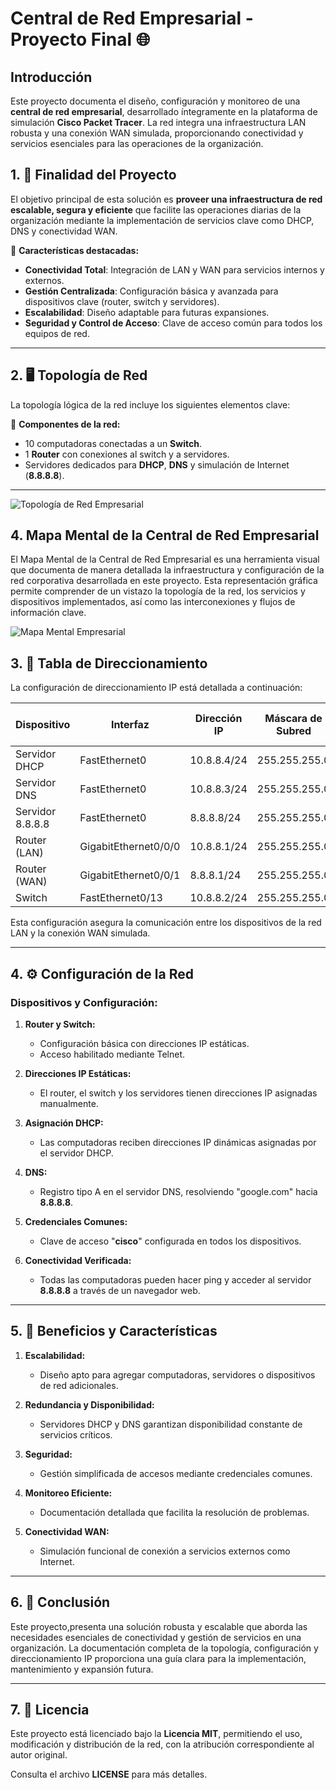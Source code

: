 # Central de Red Empresarial - Proyecto Final 🌐

## Introducción

Este proyecto documenta el diseño, configuración y monitoreo de una **central de red empresarial**, desarrollado íntegramente en la plataforma de simulación **Cisco Packet Tracer**. La red integra una infraestructura LAN robusta y una conexión WAN simulada, proporcionando conectividad y servicios esenciales para las operaciones de la organización.

## 1. 🎯 Finalidad del Proyecto

El objetivo principal de esta solución es **proveer una infraestructura de red escalable, segura y eficiente** que facilite las operaciones diarias de la organización mediante la implementación de servicios clave como DHCP, DNS y conectividad WAN.

🔑 **Características destacadas:**

- **Conectividad Total**: Integración de LAN y WAN para servicios internos y externos.
- **Gestión Centralizada**: Configuración básica y avanzada para dispositivos clave (router, switch y servidores).
- **Escalabilidad**: Diseño adaptable para futuras expansiones.
- **Seguridad y Control de Acceso**: Clave de acceso común para todos los equipos de red.

---

## 2. 🖥️ Topología de Red

La topología lógica de la red incluye los siguientes elementos clave:



🔹 **Componentes de la red:**

- 10 computadoras conectadas a un **Switch**.
- 1 **Router** con conexiones al switch y a servidores.
- Servidores dedicados para **DHCP**, **DNS** y simulación de Internet (**8.8.8.8**).

---

![Topología de Red Empresarial](assets/TopologiaCisco-ProyectoFinal.png)

## 4. Mapa Mental de la Central de Red Empresarial

El Mapa Mental de la Central de Red Empresarial es una herramienta visual que documenta de manera detallada la infraestructura y configuración de la red corporativa desarrollada en este proyecto. Esta representación gráfica permite comprender de un vistazo la topología de la red, los servicios y dispositivos implementados, así como las interconexiones y flujos de información clave. 

![Mapa Mental Empresarial](assets/CentraldeRed-ProyectoFinal.png)

## 3. 📜 Tabla de Direccionamiento

La configuración de direccionamiento IP está detallada a continuación:

| Dispositivo       | Interfaz             | Dirección IP  | Máscara de Subred | Puerta de Enlace |
|-------------------|----------------------|---------------|-------------------|------------------|
| Servidor DHCP     | FastEthernet0        | 10.8.8.4/24   | 255.255.255.0     | 10.8.8.1         |
| Servidor DNS      | FastEthernet0        | 10.8.8.3/24   | 255.255.255.0     | 10.8.8.1         |
| Servidor 8.8.8.8  | FastEthernet0        | 8.8.8.8/24    | 255.255.255.0     | 8.8.8.1          |
| Router (LAN)      | GigabitEthernet0/0/0 | 10.8.8.1/24   | 255.255.255.0     | N/D              |
| Router (WAN)      | GigabitEthernet0/0/1 | 8.8.8.1/24    | 255.255.255.0     | N/D              |
| Switch            | FastEthernet0/13    | 10.8.8.2/24   | 255.255.255.0     | 10.8.8.1         |

Esta configuración asegura la comunicación entre los dispositivos de la red LAN y la conexión WAN simulada.

---

## 4. ⚙️ Configuración de la Red

### Dispositivos y Configuración:

1. **Router y Switch:**
   - Configuración básica con direcciones IP estáticas.
   - Acceso habilitado mediante Telnet.

2. **Direcciones IP Estáticas:**
   - El router, el switch y los servidores tienen direcciones IP asignadas manualmente.

3. **Asignación DHCP:**
   - Las computadoras reciben direcciones IP dinámicas asignadas por el servidor DHCP.

4. **DNS:**
   - Registro tipo A en el servidor DNS, resolviendo "google.com" hacia **8.8.8.8**.

5. **Credenciales Comunes:**
   - Clave de acceso "**cisco**" configurada en todos los dispositivos.

6. **Conectividad Verificada:**
   - Todas las computadoras pueden hacer ping y acceder al servidor **8.8.8.8** a través de un navegador web.

---

## 5. 🚀 Beneficios y Características

1. **Escalabilidad:**
   - Diseño apto para agregar computadoras, servidores o dispositivos de red adicionales.

2. **Redundancia y Disponibilidad:**
   - Servidores DHCP y DNS garantizan disponibilidad constante de servicios críticos.

3. **Seguridad:**
   - Gestión simplificada de accesos mediante credenciales comunes.

4. **Monitoreo Eficiente:**
   - Documentación detallada que facilita la resolución de problemas.

5. **Conectividad WAN:**
   - Simulación funcional de conexión a servicios externos como Internet.

---

## 6. 📄 Conclusión

Este proyecto,presenta una solución robusta y escalable que aborda las necesidades esenciales de conectividad y gestión de servicios en una organización. La documentación completa de la topología, configuración y direccionamiento IP proporciona una guía clara para la implementación, mantenimiento y expansión futura.

---

## 7. 📜 Licencia

Este proyecto está licenciado bajo la **Licencia MIT**, permitiendo el uso, modificación y distribución de la red, con la atribución correspondiente al autor original.

Consulta el archivo **LICENSE** para más detalles.
